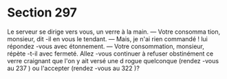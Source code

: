 # Section 297

Le serveur se dirige vers vous, un verre à la main.
— Votre consomma tion, monsieur, dit -il en vous le tendant.
— Mais, je n'ai rien commandé ! lui répondez -vous avec
étonnement.
— Votre consommation, monsieur, répète -t-il avec fermeté.
Allez -vous continuer à refuser obstinément ce verre craignant
que l'on y ait versé une d rogue quelconque (rendez -vous au 237 )
ou l'accepter (rendez -vous au 322 )?